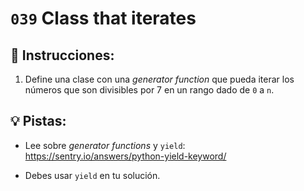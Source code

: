 # `039` Class that iterates

## 📝 Instrucciones:

1. Define una clase con una *generator function* que pueda iterar los números que son divisibles por 7 en un rango dado de `0` a `n`.

## 💡 Pistas:

+ Lee sobre *generator functions* y `yield`: https://sentry.io/answers/python-yield-keyword/

+ Debes usar `yield` en tu solución.
